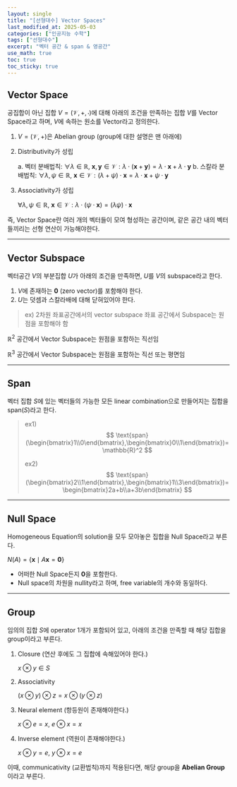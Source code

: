 ```yaml
---
layout: single
title: "[선형대수] Vector Spaces"
last_modified_at: 2025-05-03
categories: ["인공지능 수학"]
tags: ["선형대수"]
excerpt: "벡터 공간 & span & 영공간"
use_math: true
toc: true
toc_sticky: true
---
```


## Vector Space

공집합이 아닌 집합 $V=(\mathcal V,+,\cdot)$에 대해 아래의 조건을 만족하는 집합 $V$를 Vector Space라고 하며, $V$에 속하는 원소를 Vector라고 정의한다.

1. $V=(\mathcal V,+)$은 Abelian group (group에 대한 설명은 맨 아래에)
2. Distributivity가 성립

	a. 벡터 분배법칙: $\forall\lambda\in\mathbb{R},~\mathbf{x},\mathbf{y}\in\mathcal{V}:\lambda \cdot(\mathbf{x}+\mathbf{y})=\lambda \cdot\mathbf{x}+\lambda\cdot \mathbf{y}$
    b. 스칼라 분배법칙: $\forall\lambda,\psi\in\mathbb{R},~\mathbf{x}\in\mathcal{V}:(\lambda+\psi)\cdot\mathbf{x}=\lambda\cdot \mathbf{x}+\psi\cdot \mathbf{y}$
    
3. Associativity가 성립

	$\forall\lambda,\psi\in\mathbb{R},~\mathbf{x}\in\mathcal{V}:\lambda\cdot(\psi\cdot\mathbf{x})=(\lambda\psi)\cdot\mathbf{x}$
   

즉, Vector Space란 여러 개의 벡터들이 모여 형성하는 공간이며, 같은 공간 내의 벡터들끼리는 선형 연산이 가능해야한다.

---

## Vector Subspace

벡터공간 $V$의 부분집합 $U$가 아래의 조건을 만족하면, $U$를 $V$의 subspace라고 한다.

1. $V$에 존재하는 $\mathbf{0}$ (zero vector)를 포함해야 한다.
2. $U$는 덧셈과 스칼라배에 대해 닫혀있어야 한다.

> ex) 2차원 좌표공간에서의 vector subspace
	좌표 공간에서 Subspace는 원점을 포함해야 함

$\mathbb{R}^2$ 공간에서 Vector Subspace는 원점을 포함하는 직선임
    
$\mathbb{R}^3$ 공간에서 Vector Subspace는 원점을 포함하는 직선 또는 평면임

---

## Span

벡터 집합 $S$에 있는 벡터들의 가능한 모든 linear combination으로 만들어지는 집합을 $\text{span}(S)$라고 한다.

> ex1)
> $$
> \text{span}(\begin{bmatrix}1\\0\end{bmatrix},\begin{bmatrix}0\\1\end{bmatrix})=\mathbb{R}^2
> $$
>
> ex2)
> $$
> \text{span}(\begin{bmatrix}2\\1\end{bmatrix},\begin{bmatrix}1\\3\end{bmatrix})=\begin{bmatrix}2a+b\\a+3b\end{bmatrix}
> $$

---

## Null Space

Homogeneous Equation의 solution을 모두 모아놓은 집합을 Null Space라고 부른다.
    
$N(A)=\{\mathbf{x}\mid A\mathbf{x}=\mathbf{0}\}$
    
- 어떠한 Null Space든지 $\mathbf{0}$을 포함한다.
- Null space의 차원을 nullity라고 하며, free variable의 개수와 동일하다.

---

## Group

임의의 집합 $S$에 operator 1개가 포함되어 있고, 아래의 조건을 만족할 때 해당 집합을 group이라고 부른다.

1. Closure (연산 후에도 그 집합에 속해있어야 한다.)

	$x\otimes y\in S$

2. Associativity

	$(x\otimes y)\otimes z=x\otimes(y\otimes z)$

3. Neural element (항등원이 존재해야한다.)

	$x\otimes e=x,~e\otimes x=x$

4. Inverse element (역원이 존재해야한다.)

	$x\otimes y=e,~y\otimes x=e$

이때, communicativity (교환법칙)까지 적용된다면, 해당 group을 **Abelian Group**이라고 부른다.
